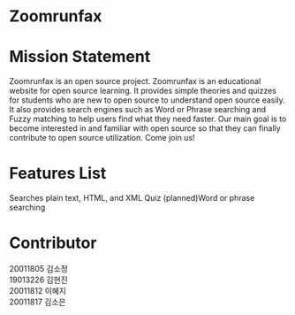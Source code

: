 # Zoomrunfax


# Mission Statement

Zoomrunfax is an open source project.
Zoomrunfax is an educational website for open source learning. It provides simple theories and quizzes for students who are new to open source to understand open source easily. It also provides search engines such as Word or Phrase searching and Fuzzy matching to help users find what they need faster. Our main goal is to become interested in and familiar with open source so that they can finally contribute to open source utilization. Come join us!

# Features List
Searches plain text, HTML, and XML
Quiz
(planned)Word or phrase searching

# Contributor 

20011805 김소정  
19013226 김현진  
20011812 이혜지  
20011817 김소은  
